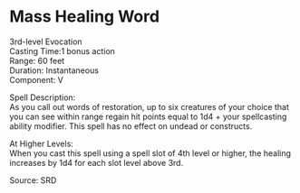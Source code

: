 # Mass Healing Word
3rd-level Evocation<br>
Casting Time:1 bonus action<br>
Range: 60 feet<br>
Duration: Instantaneous<br>
Component: V

Spell Description:<br>
As you call out words of restoration, up to six creatures of your choice that you can see within range regain hit points equal to 1d4 + your spellcasting ability modifier. This spell has no effect on undead or constructs.

At Higher Levels:<br>
When you cast this spell using a spell slot of 4th level or higher, the healing increases by 1d4 for each slot level above 3rd.

Source: SRD